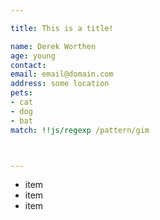 ```yaml
---

title: This is a title!

name: Derek Worthen
age: young
contact:
email: email@domain.com
address: some location
pets:
- cat
- dog
- bat
match: !!js/regexp /pattern/gim



---
```


- item
- item
- item
